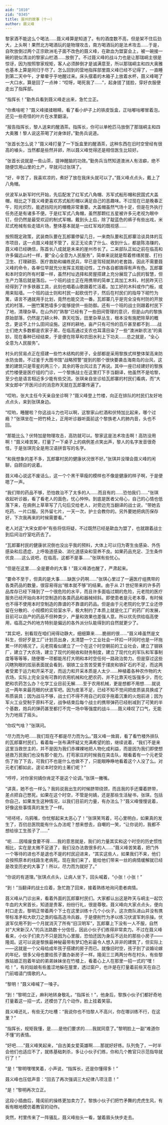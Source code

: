 ```yaml
---
aid: "1010"
zid: "0345"
title: 崖州的故事（十一）
author: 聂义峰
---
```


黎家酒不能这么个喝法……聂义峰算是知道了。有的酒度数不高，但是架不住后劲大，上头啊！果然北方喝酒玩的是物理攻击，南方喝酒玩的是法术攻击……于是，自吹放倒过两个正宗欧洲毛子面不改色的聂义峰，在歃血为盟宴会上，被一碗接一碗的貌似清淡的黎家山栏酒……放倒了。不过聂义峰的战斗力也是让那瑞峒主很是惊讶，因为按照黎家规矩，客人必须醉倒才是诚满意至，所以那瑞峒主和四大奥雅也基本上算是同归于尽了。怎么回到的营地指挥部里聂义峰已经不记得了，一直睡到第二天中午，才晕晕乎乎地醒过来。床头摆着的木箱子上放着水杯，聂义峰喝了一大口水，算是回了一点神：“哎呀，喝死我了……”，起身搓了搓脸，穿好衣服便走出了指挥部。

“指挥长！”勤务兵看到聂义峰走出来，急忙立正。

“你煮啥呢？”聂义峰揉揉眼睛，看了看小炉子上的铁皮饭盒，正咕嘟咕嘟冒着泡，还见一些奇怪的叶片在水里翻滚。

“报告指挥长，黎人送来的醒酒茶。指挥长，你可以单枪匹马放倒了那瑞峒主和四大奥雅！黎人说这茶喝了对身体好。”勤务兵说道。

“张首长怎么说？”聂义峰打量了一下饭盒里的醒酒茶，这种东西在旧时空曾经有很高的噱头，当然都是些然并卵，所以聂义峰觉得还是相信医生比较好。

“张首长说就是一些山茶，提神醒脑的功效。”勤务兵当然知道澳洲人有洁癖，绝不随便饮用山里的土产，早就问过张琪了。

“好，辛苦了，我喜欢凉的，煮好了放在我床头就可以了。”聂义峰点点头，戴上了八角帽。

伏波军从新军时代开始，先后配发了红军式八角帽、苏军式船形帽和民国式大盖帽，相比之下聂义峰更喜欢苏式船形帽以满足自己的恶趣味。不过现在已是晚春正午，阳光炽烈，能遮挡阳光的帽檐非常重要。大盖帽虽然气场十足，但是在外执行任务还是有诸多不便。于是红军式八角帽，虽然那颗红五星被许多元老视为眼中钉，但仍然是最受欢迎的制式军帽。戴到头上后，除了靛蓝色的裤子有些出戏，米尼式枪械有些走错片场，整体基本就是一出红军戏的既视感……

按照既定政策，武装商队要在瓦郎寨停留几日，一来商队要和瓦郎寨洽谈具体的互市项目，这一点聂义峰就不管了，反正无论卖了什么、收到什么，都是陈洛赚的，聂义峰已经确信，陈首长八成就是未来的崖州市长了。二来部队正如之前在临高和许多偏远山村一样，要“全心全意为人民服务”，简单来说就是帮着修缮房屋、打扫卫生、打理耕田、医疗救助和编练民兵，早已是驾轻就熟的老套路，因此不需要聂义峰的命令，各单位早就充分发挥主观能动性，工作各自都搞得有声有色。瓦郎寨和本时空的所有村寨一样，虽然村址选择和房屋搭建上充分展现了山民的智慧，但生产力落后就是落后。一个班的战士正在用携带的简单工具加工木料，村民昨天已经得到了许多铁器工具，此刻也唱着山歌跟着忙活着。加工好的木料或作门板，或用来贴墙。一个班的战士则和村民一起砍伐竹子，然后在村民们的指导下砌竹为篱，语言不通就用手比划，竟然也能交流一番。瓦郎寨几乎是完全没有村防的开放式的村落，一圈竹篱笆墙多少能够提供一些防御。还有一个班的战士则跟着村民下了地，清理杂草。在山外的“熟黎”已经有了一些田间管理的意识，但是山内的黎族原始部落，仍然是刀耕火种、靠天吃饭，田里杂草丛生，根本没有施肥除草的概念，更谈不上什么田间设施。这样的耕地，亩产只有可怜的百斤甚至都不到……战士们绝大多数都是农家子弟，在临高通过支农也耳濡目染了一些“澳洲新农法”的奥妙。现在春种已经结束，于是便在除草和农田水利上下功夫……总之就是，“全心全意为人民服务”。

村头的贸易点正在搭建一些竹木结构的房子，全部都是采用黎族式样整体架高来防水防虫兽。不过鉴于大图书馆“战略预警”提到的那个很快要袭击海南岛的台风，这里的建筑只是零星的两三个，其余的等台风过去了再说。其中一座已经建好的黎族式竹楼便是医疗组的门诊，一个黎族战士在这里打下手当翻译，他虽然不是哈黎，至少也是语言相近多少能有些交流。张琪亲自坐诊给瓦郎寨的村民们看病，而“大宋女郎中”开医问诊的消息昨天就在瓦郎寨传遍了。

“哎哟，张大主任今天亲自坐诊啊？”聂义峰登上竹楼，向正在排队的村民们友好地点点头，来到张琪身边。

“哎哟，睡醒啦？你这战斗力也可以啊，这黎家山栏酒和伏特加比起来，哪个过瘾？”张琪坐在一把竹椅上，正用听诊器听面前这个黎族老人的肺内音，头也不回。

“那能比么？伏特加是物理攻击，高防就可以。黎家这是法术攻击啊！高防没用啊！”聂义峰苦笑，打量了一下桌子上的病例差点笑出声，黎人的名字发音很奇怪，于是张琪完全是用汉语拼音写的名字。

“和我想象的差不多，瓦郎寨村民的健康状况很不好。”张琪并没理会聂义峰的闲聊，自顾自的说着。

聂义峰心说这不废话么，这一个个黑干草瘦的模样也不像是健康的样子啊，于是便嗯了一声。

“我们带的药品不够，恐怕救治不了太多的人……而且有的……恐怕我们……”张琪收起听诊器，看了看老人的面色，忧心忡忡。到底是医者父母心，自己的心情也低落下来，在病例上草草写了几句后交给老人，对旁边充当翻译的战士说，“带她去吃药，一片口服。另外留七片，一天一次，护士会教你的。另外要她把病历保存好，下次我再来的时候需要看。”

老人对这“大宋女郎中”有些将信将疑，不过既然已经是歃血为盟了，也就跟着战士到后间治疗室吃药去了。

“瓦郎寨村民的健康状况倒也没出乎我的预料，大体上可以归为寄生虫感染、外伤感染和后遗症、上呼吸道感染、消化道感染和营养不良。如果药品充足、卫生条件优良……这么说吧，在临高，这都不是事……”张琪有些忧心。

“但是在这里……全是要命的大事！”聂义峰酒也醒了，严肃起来。

“要命不至于，但真的是大事……缺医少药啊……”张琪心里过了一遍医疗组携带的各类药品的数量，很容易得出“根本就不够”的结果。由于从 21 世纪带来的许多药品库存已经下降到了一个很危险的水平，而且许多面临过期的危险，元老院的医疗服务已经开始向本时空制造的各类药品和器械倾斜。即使患者是元老本尊，有时候也不得不使用本时空制造的靠谱的不靠谱的药品。但是由于元老院的化学工业还停留在分散的、小规模的实验室水平，极大制约了本质上就是化工厂的药厂的发展，目前可以自产的药品不但种类少，产量和效果也差强人意。所以优先供给临高使用，临高之外的地方特别是偏远的各外派分队能得到的自然就更少了。

“其实吧，别看现在咱们闹得动静大，细细算来……脆弱的很……”聂义峰虽然是文科生，但好歹是工厂计划员出身，太清楚一个工业社会一环扣一环同时也是一环拖累一环的境况了。元老院看似建立了一个在这个时空朝前的工业社会，建立了钢铁厂，建立了大农场，建立了现代的税收和财务制度，建立了现代化的军队和军事制度等等等等，随便哪一项都能吊打大明和本时空任何一路政治势力。但是穿过这些闪瞎狗眼的炫丽表面就会看到，钢铁工业苦苦受累于煤炭和铁矿石的不足，而这两者受累于运力和开采不足，而运力和开采本质是人太少……种植着各种农作物的大农场，实际上完全没有可靠的农用机械和化肥农药，并不比靠天吃饭强多少，而化肥和农药怎么办？化学工业目前无解……至于农用机械，更是想都不用想……就说这一两年来最亮眼的伏波军吧。因为皮革不足，已经不知不觉间把皮质装具换成了布质装具；因为战马不够，战士们不得不用自己的双手拖着沉重的火炮前进；因为军火工业受制于原料不足，战争结束后每个战士的携带弹药已经削减到了可笑的半个基数，炮兵的弹药甚至都打不完一场中等强度的战斗……聂义峰叹了口气，无能为力地摇了摇头。

“你叹气啥？”张琪问。

“尽力而为吧……我们现在不都是尽力而为么。”聂义峰一耸肩，看了看竹楼外排队的瓦郎寨村民们，看着每一张布满怀疑又充满希望的脸，继续说着，“我们不是来这里当救世主的，并不是因为我们赤裸裸地把人物化成利益，而是因为我们即使想拯救万民我们也没有那个能力。打苟家庄的时候我在突击队，眼看着有一个元老受伤了抬了下去，可我们不也是什么也做不了，只能眼睁睁地看着这个人没了么。对元老们都如此，遑论本时空的土著们呢？”

“哼哼，对你家何婧你肯定不是这个论调。”张琪一撇嘴。

“讲真，她不也一样么？我妈说我出生的时候脐带绕颈，而且我的手还攥着脐带，差点把自己憋死。如果在这个时空，不管是何婧，还是那些生活秘书，张琪，包括你自己，如果发生这种情况，以我们目前的力量，有办法么？”聂义峰慢慢说着，好像这些事情真的发生了一样。

“呸呸呸，乌鸦嘴，你忧郁起来太恶心了！”张琪笑骂着，可心里明白，如果真的发生了，百仞总医院能有什么办法呢？想来想去，自嘲的一笑，“让你说的，我都不想给徐工生孩子了……”

“呃……因噎废食要不得……我的意思就是，我们的力量其实和这个时空的历史惯性相比，实在是太微不足道了，我们没办法救很多的人……”聂义峰苦笑着，把门外一个等待的进也不是退也不是的村民迎进来，“其实这些人，如果我们不来，他们会按照原本的线路生老病死。现在我们来了，能给他们带来一丝的病情缓解就已经是改变历史的大事了！所以，尽力而为就好了。”

“你说的有道理。”张琪点点头，让病人坐下，回头喊着，“小张！小张！”

“到！”当翻译的战士应着，急忙跑了回来，接着熟练地询问患者病情。

聂义峰从门诊出来，看着外面的瓦郎寨村民们。大家都认出这是昨天与峒主一起饮牛血的大宋首长，知道是贵客，纷纷行礼，很是尊敬。聂义峰向大家点点头，便向村口走去，黎明正带着两个下士在这里训练十几个小伙子。这次商队进山并没有携带标准矛和大砍刀之类的临高造冷兵器，于是便削竹为矛以练习伏波军刺杀操。伏波军仅用不到一个月就消灭了所有“旧汉明军”，瓦郎寨上下没有一人不服，自然对“大宋新汉人”的兵法路数十分信任，因此小伙子们练得非常卖力。不过在聂义峰看来，小伙子们卖力不只是因为心里服，恐怕还因为身后不远处的那些小房子——隆闺。这可以说是黎族最神秘最带有梦幻色彩最令人想入非非的建筑了，但实际上——这就是一个父母给成年孩子搭建的房子而已。就像旧时空，孩子到了谈婚论嫁的年纪，很多父母也要给孩子置办新房子一样。隆闺三三两两分布在村头，有些黎族姑娘正抱着年幼的弟弟妹妹坐在竹楼上，看着心上人在那里一招一式的“嘿！哈！”，有的姑娘有些羞涩地躲在屋里，透过窗户，也许是在打量着前些天在自己门前唱请门情歌的人。

“黎明！”聂义峰喊了一嗓子。

“到！”黎明立正，麻利地转身敬礼，“指挥长！”，他身后，黎族小伙子们都好奇地打量着这一招一式，还模仿了几个动作，脸上挂着笑容。

聂义峰还礼，有些无力吐槽：“我说你也不怕黎人不高兴，你在哪训练不行，在这里？”

“指挥长，规矩我懂，是……是他们要求的……我就同意了。”黎明脸上一副“难道你不懂”的表情。

“好吧……”聂义峰笑起来，“自古美女爱英雄啊……那就好好练。队列免了，一时半会他们也适应不了，就练基础刺杀，多让小伙子们练，你和几个教官只示范指导就行了！”

“是！”黎明嘿嘿笑着，小声说，“指挥长，还是你懂得多！”

聂义峰也压低声音：“回去了再次强调三大纪律八项注意！”

“是！”黎明再次立正。

这段小插曲后，隆闺前的操练更加卖力了。黎族小伙子们把竹矛舞的虎虎生风，有板有眼地模仿着教官的动作。

突然，村里传来了一阵骚乱，聂义峰抬头一看，皱着眉头快步走去。
